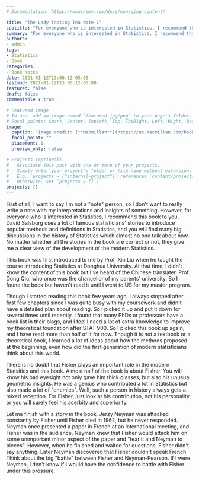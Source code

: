 ```yaml
---
# Documentation: https://wowchemy.com/docs/managing-content/

title: "The Lady Tasting Tea Note 1"
subtitle: "For everyone who is interested in Statistics, I recommend this book to you."
summary: "For everyone who is interested in Statistics, I recommend this book to you."
authors:
- admin
tags: 
- Statistics
- Book
categories: 
- Book Notes
date: 2021-01-12T13:06:12-05:00
lastmod: 2021-01-12T13:06:12-05:00
featured: false
draft: false
commentable : true

# Featured image
# To use, add an image named `featured.jpg/png` to your page's folder.
# Focal points: Smart, Center, TopLeft, Top, TopRight, Left, Right, BottomLeft, Bottom, BottomRight.
image:
  caption: "Image credit: [**Macmillan**](https://us.macmillan.com/books/9781466801783)"
  focal_point: ""
  placement: 1
  preview_only: false

# Projects (optional).
#   Associate this post with one or more of your projects.
#   Simply enter your project's folder or file name without extension.
#   E.g. `projects = ["internal-project"]` references `content/project/deep-learning/index.md`.
#   Otherwise, set `projects = []`.
projects: []
---
```


First of all, I want to say I'm not a "note" person, so I don't want to really write a note with my interpretations and insights of something. However, for everyone who is interested in Statistics, I recommend this book to you. David Salsburg uses a lot of famous statisticians' stories to introduce popular methods and definitions in Statistics, and you will find many big discussions in the history of Statistics which almost no one talk about now. No matter whether all the stories in the book are correct or not, they give me a clear view of the development of the modern Statistics.

This book was first introduced to me by Prof. Xin Liu when he taught the course introducing Statistics at Donghua University. At that time, I didn't know the content of this book but I've heard of the Chinese translater, Prof. Dong Qiu, who once was the chancellor of my parents' university. So I found the book but haven't read it until I went to US for my master program.

Though I started reading this book few years ago, I always stopped after first few chapters since I was quite busy with my coursework and didn't have a detailed plan about reading. So I picked it up and put it down for several times until recently. I found that many PhDs or professors have a book list in their blogs, and I feel I need a lot of extra knowledge to improve my theoretical foundation after STAT 900. So I picked this book up again, and I have read more than half of it for now. Though it is not a textbook or a theoretical book, I learned a lot of ideas about how the methods proposed at the beginning, even how did the first generation of modern statisticians think about this world.

There is no doubt that Fisher plays an important role in the modern Statsitics and this book. Almost half of the book is about Fisher. You will know his bad eyesight not only gave him thick glasses, but also his unusual geometric insights. He was a genius who contributed a lot in Statistics but also made a lot of "enemies". Well, such a person in history always gets a mixed reception. For Fisher, just look at his contribution, not his personality, or you will surely feel his acerbity and superiority.

Let me finish with a story in the book. Jerzy Neyman was attacked constantly by Fisher until Fisher died in 1962, but he never responded. Neyman once presented a paper in French at an international meeting, and Fisher was in the audience. Neyman knew that Fisher would attack him on some unimportant minor aspect of the paper and "tear it and Neyman to pieces". However, when he finished and waited for questions, Fisher didn't say anything. Later Neyman discovered that Fisher couldn't speak French. Think about the big "battle" between Fisher and Neyman-Pearson. If I were Neyman, I don't know if I would have the confidence to battle with Fisher under this pressure.